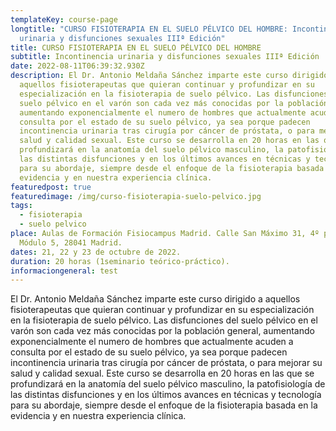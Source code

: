 ```yaml
---
templateKey: course-page
longtitle: "CURSO FISIOTERAPIA EN EL SUELO PÉLVICO DEL HOMBRE: Incontinencia
  urinaria y disfunciones sexuales IIIª Edición"
title: CURSO FISIOTERAPIA EN EL SUELO PÉLVICO DEL HOMBRE
subtitle: Incontinencia urinaria y disfunciones sexuales IIIª Edición
date: 2022-08-11T06:39:32.930Z
description: El Dr. Antonio Meldaña Sánchez imparte este curso dirigido a
  aquellos fisioterapeutas que quieran continuar y profundizar en su
  especialización en la fisioterapia de suelo pélvico. Las disfunciones del
  suelo pélvico en el varón son cada vez más conocidas por la población general,
  aumentando exponencialmente el numero de hombres que actualmente acuden a
  consulta por el estado de su suelo pélvico, ya sea porque padecen
  incontinencia urinaria tras cirugía por cáncer de próstata, o para mejorar su
  salud y calidad sexual. Este curso se desarrolla en 20 horas en las que se
  profundizará en la anatomía del suelo pélvico masculino, la patofisiología de
  las distintas disfunciones y en los últimos avances en técnicas y tecnología
  para su abordaje, siempre desde el enfoque de la fisioterapia basada en la
  evidencia y en nuestra experiencia clínica.
featuredpost: true
featuredimage: /img/curso-fisioterapia-suelo-pelvico.jpg
tags:
  - fisioterapia
  - suelo pelvico
place: Aulas de Formación Fisiocampus Madrid. Calle San Máximo 31, 4º planta-
  Módulo 5, 28041 Madrid.
dates: 21, 22 y 23 de octubre de 2022.
duration: 20 horas (1seminario teórico-práctico).
informaciongeneral: test
---
```

El Dr. Antonio Meldaña Sánchez imparte este curso dirigido a aquellos fisioterapeutas que quieran continuar y profundizar en su especialización en la fisioterapia de suelo pélvico. Las disfunciones del suelo pélvico en el varón son cada vez más conocidas por la población general, aumentando exponencialmente el numero de hombres que actualmente acuden a consulta por el estado de su suelo pélvico, ya sea porque padecen incontinencia urinaria tras cirugía por cáncer de próstata, o para mejorar su salud y calidad sexual. Este curso se desarrolla en 20 horas en las que se profundizará en la anatomía del suelo pélvico masculino, la patofisiología de las distintas disfunciones y en los últimos avances en técnicas y tecnología para su abordaje, siempre desde el enfoque de la fisioterapia basada en la evidencia y en nuestra experiencia clínica.